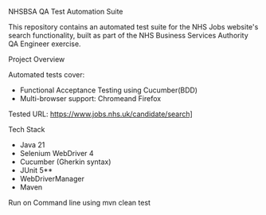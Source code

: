 NHSBSA QA Test Automation Suite

This repository contains an automated test suite for the NHS Jobs website's search functionality, built as part of the NHS Business Services Authority QA Engineer exercise.


Project Overview

Automated tests cover:

- Functional Acceptance Testing using Cucumber(BDD)
- Multi-browser support: Chromeand Firefox


Tested URL:  https://www.jobs.nhs.uk/candidate/search]

 Tech Stack

- Java 21
- Selenium WebDriver 4
- Cucumber (Gherkin syntax)
- JUnit 5**
- WebDriverManager
- Maven

Run on Command line using
mvn clean test



